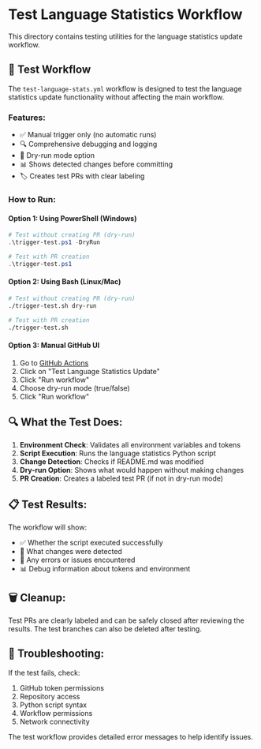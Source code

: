 # Test Language Statistics Workflow

This directory contains testing utilities for the language statistics update workflow.

## 🧪 Test Workflow

The `test-language-stats.yml` workflow is designed to test the language statistics update functionality without affecting the main workflow.

### Features:
- ✅ Manual trigger only (no automatic runs)
- 🔍 Comprehensive debugging and logging
- 🧪 Dry-run mode option
- 📊 Shows detected changes before committing
- 🏷️ Creates test PRs with clear labeling

### How to Run:

#### Option 1: Using PowerShell (Windows)
```powershell
# Test without creating PR (dry-run)
.\trigger-test.ps1 -DryRun

# Test with PR creation
.\trigger-test.ps1
```

#### Option 2: Using Bash (Linux/Mac)
```bash
# Test without creating PR (dry-run)
./trigger-test.sh dry-run

# Test with PR creation
./trigger-test.sh
```

#### Option 3: Manual GitHub UI
1. Go to [GitHub Actions](https://github.com/UniqeBd/UniqeBd/actions)
2. Click on "Test Language Statistics Update"
3. Click "Run workflow"
4. Choose dry-run mode (true/false)
5. Click "Run workflow"

## 🔍 What the Test Does:

1. **Environment Check**: Validates all environment variables and tokens
2. **Script Execution**: Runs the language statistics Python script
3. **Change Detection**: Checks if README.md was modified
4. **Dry-run Option**: Shows what would happen without making changes
5. **PR Creation**: Creates a labeled test PR (if not in dry-run mode)

## 📋 Test Results:

The workflow will show:
- ✅ Whether the script executed successfully
- 📝 What changes were detected
- 🔧 Any errors or issues encountered
- 📊 Debug information about tokens and environment

## 🗑️ Cleanup:

Test PRs are clearly labeled and can be safely closed after reviewing the results. The test branches can also be deleted after testing.

## 🚨 Troubleshooting:

If the test fails, check:
1. GitHub token permissions
2. Repository access
3. Python script syntax
4. Workflow permissions
5. Network connectivity

The test workflow provides detailed error messages to help identify issues.
